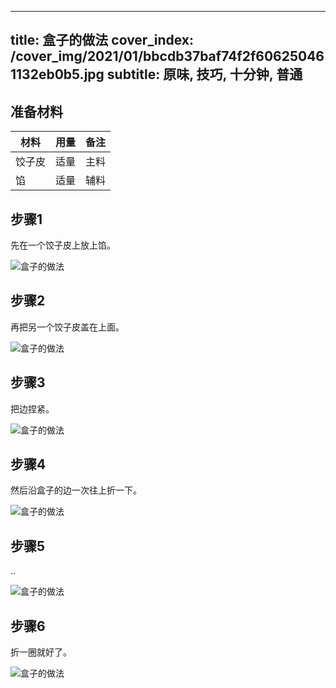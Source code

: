 
---
title: 盒子的做法
cover_index: /cover_img/2021/01/bbcdb37baf74f2f606250461132eb0b5.jpg
subtitle: 原味, 技巧, 十分钟, 普通
---

## 准备材料

| 材料     | 用量 | 备注|
| ------- | ----- | --- |
| 饺子皮 | 适量| 主料 |
| 馅 | 适量| 辅料 |

## 步骤1

先在一个饺子皮上放上馅。

![盒子的做法](https://i8.meishichina.com/attachment/recipe/201009/201009301500103.jpg?x-oss-process=style/p320) 

## 步骤2

再把另一个饺子皮盖在上面。

![盒子的做法](https://i8.meishichina.com/attachment/recipe/201009/201009301500411.jpg?x-oss-process=style/p320) 

## 步骤3

把边捏紧。

![盒子的做法](https://i8.meishichina.com/attachment/recipe/201009/201009301500553.jpg?x-oss-process=style/p320) 

## 步骤4

然后沿盒子的边一次往上折一下。

![盒子的做法](https://i8.meishichina.com/attachment/recipe/201009/201009301501134.jpg?x-oss-process=style/p320) 

## 步骤5

..

![盒子的做法](https://i8.meishichina.com/attachment/recipe/201009/201009301501286.jpg?x-oss-process=style/p320) 

## 步骤6

折一圈就好了。

![盒子的做法](https://i8.meishichina.com/attachment/recipe/201009/201009301501344.jpg?x-oss-process=style/p320) 

